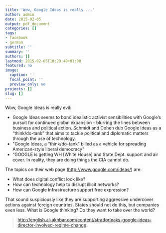 ```yaml
---
title: 'Wow, Google Ideas is really ...'
author: admin
date: 2015-02-05
output: pdf_document
categories: []
tags:
- facebook
- german
subtitle: ''
summary: ''
authors: []
lastmod: 2015-02-05T18:29:40+01:00
featured: no
image:
  caption: ''
  focal_point: ''
  preview_only: no
projects: []
slug: []
---
```

Wow, Google Ideas is really evil: 

- Google Ideas seems to bond idealistic activist sensibilities with Google’s pursuit for continued global expansion - blurring the lines between business and political action. Schmidt and Cohen dub Google Ideas as a “think/do-tank” that aims to tackle political and diplomatic matters through the use of technology.
- "Google Ideas, a “think/do-tank” billed as a vehicle for spreading American-style liberal democracy"
- “GOOGLE is getting WH [White House] and State Dept. support and air cover. In reality, they are doing things the CIA cannot do. 

The topics on their web page (http://www.google.com/ideas/) are:

- What does digital conflict look like?
- How can technology help to disrupt illicit networks?
- How can Google Infrastructure support free expression?

That sound suspiciously like they are supporting aggressive undercover actions against foreign countries. States should not do this, but companies even less. What is Google thinking? Do they want to take over the world?
> http://english.al-akhbar.com/content/stratforleaks-google-ideas-director-involved-regime-change

